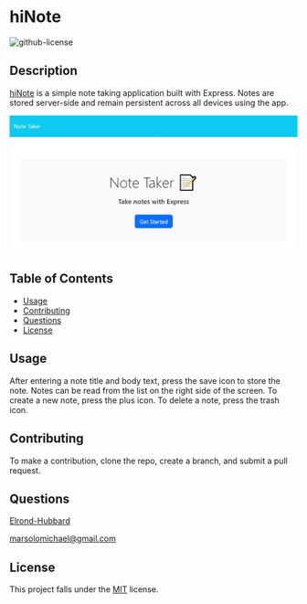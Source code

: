 # hiNote
  ![github-license](https://img.shields.io/badge/License-MIT-blue.svg)

  ## Description
  [hiNote](https://hi-note-26d89899c396.herokuapp.com/) is a simple note taking application built with Express. Notes are stored server-side and remain persistent across all devices using the app.

  ![screenshot](/public/assets/images/screenshot.jpg)

  ## Table of Contents
  * [Usage](#usage)
  * [Contributing](#contributing)
  * [Questions](#questions)
  * [License](#license)

  ## Usage
  After entering a note title and body text, press the save icon to store the note. Notes can be read from the list on the right side of the screen. To create a new note, press the plus icon. To delete a note, press the trash icon.

  ## Contributing
  To make a contribution, clone the repo, create a branch, and submit a pull request.

  ## Questions
  [Elrond-Hubbard](https://github.com/Elrond-Hubbard)

  marsolomichael@gmail.com

  ## License
  This project falls under the [MIT](https://choosealicense.com/licenses/mit/) license.